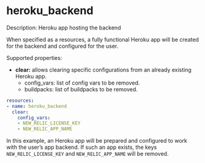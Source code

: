 # heroku_backend

Description: Heroku app hosting the backend

When specified as a resources, a fully functional Heroku app will be created for the backend and configured for the user. 

Supported properties:

- **clear:** allows clearing specific configurations from an already existing Heroku app.
    - config_vars: list of config vars to be removed.
    - buildpacks: list of buildpacks to be removed.

```yaml
resources:
- name: heroku_backend
  clear:
    config_vars:
    - NEW_RELIC_LICENSE_KEY
    - NEW_RELIC_APP_NAME
```

In this example, an Heroku app will be prepared and configured to work with the user’s app backend. If such an app exists, the keys `NEW_RELIC_LICENSE_KEY` and `NEW_RELIC_APP_NAME` will be removed.

[](https://github.com/trywilco/quest-newrelic-observability/blob/main/quest.yml)